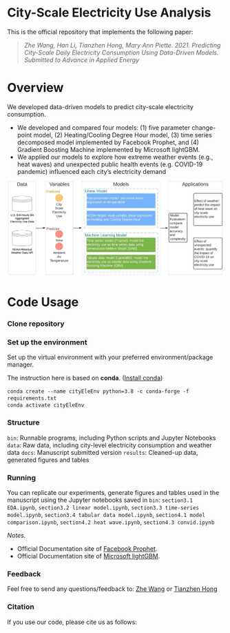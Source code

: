 # City-Scale Electricity Use Analysis

This is the official repository that implements the following paper:

> *Zhe Wang, Han Li, Tianzhen Hong, Mary Ann Piette. 2021. Predicting City-Scale Daily Electricity Consumption Using Data-Driven Models. Submitted to Advance in Applied Energy*

<!--
[[slides]](docs/slides.pdf)[[paper]](https://dl.acm.org/doi/10.1145/3408308.3427980)
-->

# Overview
We developed data-driven models to predict city-scale electricity consumption.
- We developed and compared four models: (1) five parameter change-point model, (2) Heating/Cooling Degree Hour model, (3) time series decomposed model implemented by Facebook Prophet, and (4) Gradient Boosting Machine implemented by Microsoft lightGBM.
- We applied our models to explore how extreme weather events (e.g., heat waves) and unexpected public health events (e.g. COVID-19 pandemic) influenced each city’s electricity demand

<img src="docs/overview.jpeg" data-canonical-src="docs/overview.jpeg" width="1000" />


# Code Usage
### Clone repository
<!--
```
git clone https://github.com/INFERLab/COHORT.git
cd COHORT
```
-->

### Set up the environment 
Set up the virtual environment with your preferred environment/package manager.

The instruction here is based on **conda**. ([Install conda](https://docs.anaconda.com/anaconda/install/))
```
conda create --name cityEleEnv python=3.8 -c conda-forge -f requirements.txt
conda activate cityEleEnv
```

### Structure
``bin``: Runnable programs, including Python scripts and Jupyter Notebooks
``data``: Raw data, including city-level electricity consumption and weather data
``docs``: Manuscript submitted version
``results``: Cleaned-up data, generated figures and tables


### Running
You can replicate our experiments, generate figures and tables used in the manuscript using the Jupyter notebooks saved in ``bin``: `section3.1 EDA.ipynb`, `section3.2 linear model.ipynb`, `section3.3 time-series model.ipynb`, `section3.4 tabular data model.ipynb`, `section4.1 model comparison.ipynb`, `section4.2 heat wave.ipynb`, `section4.3 convid.ipynb`

*Notes.*
- Official Documentation site of [Facebook Prophet](https://facebook.github.io/prophet/).
- Official Documentation site of [Microsoft lightGBM](https://github.com/Microsoft/LightGBM). 

### Feedback

Feel free to send any questions/feedback to: [Zhe Wang](mailto:zwang5@lbl.gov ) or [Tianzhen Hong](mailto:thong@lbl.gov)

### Citation

If you use our code, please cite us as follows:

<!--
```
@inproceedings{Chen2020COHORT,
author = {Chen, Bingqing and Francis, Jonathan and Pritoni, Marco and Kar, Soummya and Berg\'{e}s, Mario},
title = {COHORT: Coordination of Heterogeneous Thermostatically Controlled Loads for Demand Flexibility},
year = {2020},
isbn = {9781450380614},
publisher = {Association for Computing Machinery},
address = {New York, NY, USA},
url = {https://doi.org/10.1145/3408308.3427980},
doi = {10.1145/3408308.3427980},
booktitle = {Proceedings of the 7th ACM International Conference on Systems for Energy-Efficient Buildings, Cities, and Transportation},
pages = {31–40},
numpages = {10},
keywords = {demand response, smart thermostats, TCLs, distributed control},
location = {Virtual Event, Japan},
series = {BuildSys '20}
}
```
-->
